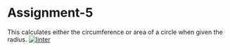 # Assignment-5
This calculates either the circumference or area of a circle when given the radius.
 [![linter](https://github.com/Hannah-Jurewicz-Turner/Assignment-5/workflows/linter/badge.svg)](https://github.com/marketplace/actions/super-linter)
